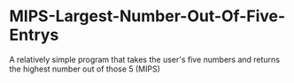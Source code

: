 # MIPS-Largest-Number-Out-Of-Five-Entrys
A relatively simple program that takes the user's five numbers and returns the highest number out of those 5 (MIPS)
